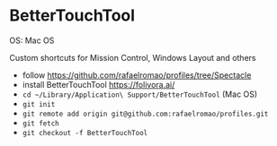 # BetterTouchTool

OS: Mac OS

Custom shortcuts for Mission Control, Windows Layout and others

- follow https://github.com/rafaelromao/profiles/tree/Spectacle
- install BetterTouchTool https://folivora.ai/
- `cd ~/Library/Application\ Support/BetterTouchTool` (Mac OS)
- `git init`
- `git remote add origin git@github.com:rafaelromao/profiles.git`
- `git fetch`
- `git checkout -f BetterTouchTool`
